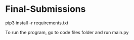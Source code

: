 # Final-Submissions

pip3 install -r requirements.txt

To run the program, go to code files folder and run main.py
